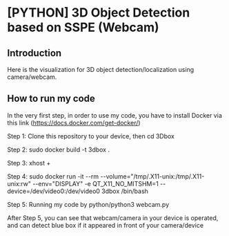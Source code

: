 # [PYTHON] 3D Object Detection based on SSPE (Webcam)

## Introduction

Here is the visualization for 3D object detection/localization using camera/webcam.

## How to run my code
In the very first step, in order to use my code, you have to install Docker via this link (https://docs.docker.com/get-docker/)

Step 1: Clone this repository to your device, then cd 3Dbox

Step 2: sudo docker build -t 3dbox .

Step 3: xhost +

Step 4: sudo docker run -it --rm --volume="/tmp/.X11-unix:/tmp/.X11-unix:rw" --env="DISPLAY" -e QT_X11_NO_MITSHM=1 --device=/dev/video0:/dev/video0 3dbox /bin/bash

Step 5: Running my code by python/python3 webcam.py

After Step 5, you can see that webcam/camera in your device is operated, and can detect blue box if it appeared in front of your camera/device
